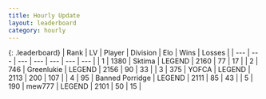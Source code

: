 ```yaml
---
title: Hourly Update
layout: leaderboard
category: hourly
---
```


{: .leaderboard}
| Rank | LV | Player | Division | Elo | Wins | Losses |
| --- | --- | --- | --- | --- | --- | --- |
| <span data-change="0">1</span> | 1380 | <span title="ID: 353063">Sktima</span> | LEGEND | <span data-change="0">2160</span> | <span data-change="0">77</span> | <span data-change="0">17</span> |
| <span data-change="0">2</span> | 746 | <span title="ID: 540">Greenlukie</span> | LEGEND | <span data-change="0">2156</span> | <span data-change="0">90</span> | <span data-change="0">33</span> |
| <span data-change="0">3</span> | 375 | <span title="ID: 650820">YOFCA</span> | LEGEND | <span data-change="0">2113</span> | <span data-change="0">200</span> | <span data-change="0">107</span> |
| <span data-change="0">4</span> | 95 | <span title="ID: 659170">Banned Porridge</span> | LEGEND | <span data-change="0">2111</span> | <span data-change="0">85</span> | <span data-change="0">43</span> |
| <span data-change="0">5</span> | 190 | <span title="ID: 5578">mew777</span> | LEGEND | <span data-change="0">2101</span> | <span data-change="0">50</span> | <span data-change="0">15</span> |
